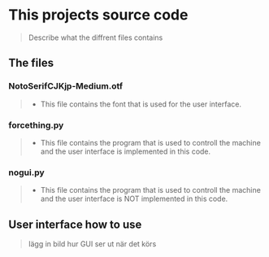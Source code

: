 # This projects source code  
> Describe what the diffrent files contains


## The files
### NotoSerifCJKjp-Medium.otf
> - This file contains the font that is used for the user interface.

### forcething.py
> - This file contains the program that is used to controll the machine and the user interface is implemented in this code.

### nogui.py
> - This file contains the program that is used to controll the machine and the user interface is NOT implemented in this code.



## User interface how to use
> lägg in bild hur GUI ser ut när det körs


